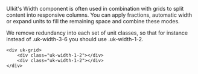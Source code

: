 UIkit's Width component is often used in combination with grids to split content into responsive columns. You can apply fractions, automatic width or expand units to fill the remaining space and combine these modes.


We remove redundancy into each set of unit classes, so that for instance instead of .uk-width-3-6 you should use .uk-width-1-2.

```
<div uk-grid>
    <div class="uk-width-1-2"></div>
    <div class="uk-width-1-2"></div>
</div>
``` 


